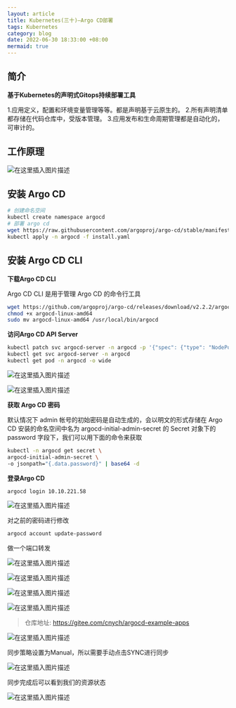 ```yaml
---
layout: article
title: Kubernetes(三十)—Argo CD部署
tags: Kubernetes
category: blog
date: 2022-06-30 18:33:00 +08:00
mermaid: true
---
```

## 简介

**基于Kubernetes的声明式Gitops持续部署工具**

1.应用定义，配置和环境变量管理等等。都是声明基于云原生的。
2.所有声明清单都存储在代码仓库中，受版本管理。
3.应用发布和生命周期管理都是自动化的，可审计的。

## 工作原理

![在这里插入图片描述](https://img-blog.csdnimg.cn/0521d15ce23444b9835f43fd479eefc7.png)

## 安装 Argo CD

```bash
# 创建命名空间
kubectl create namespace argocd 
# 部署 argo cd
wget https://raw.githubusercontent.com/argoproj/argo-cd/stable/manifests/install.yaml
kubectl apply -n argocd -f install.yaml
```

## 安装 Argo CD CLI
**下载Argo CD CLI**

Argo CD CLI 是用于管理 Argo CD 的命令行工具
```bash
wget https://github.com/argoproj/argo-cd/releases/download/v2.2.2/argocd-linux-amd64
chmod +x argocd-linux-amd64
sudo mv argocd-linux-amd64 /usr/local/bin/argocd
```
**访问Argo CD API Server**

```bash
kubectl patch svc argocd-server -n argocd -p '{"spec": {"type": "NodePort"}}'
kubectl get svc argocd-server -n argocd
kubectl get pod -n argocd -o wide

```
![在这里插入图片描述](https://img-blog.csdnimg.cn/2a8b48fe41a44f218f20542309fe2316.png)

![在这里插入图片描述](https://img-blog.csdnimg.cn/af868ac0958f420aa879f24768f22782.png)

**获取 Argo CD 密码**

默认情况下 admin 帐号的初始密码是自动生成的，会以明文的形式存储在 Argo CD 安装的命名空间中名为 argocd-initial-admin-secret 的 Secret 对象下的 password 字段下，我们可以用下面的命令来获取

```bash
kubectl -n argocd get secret \
argocd-initial-admin-secret \
-o jsonpath="{.data.password}" | base64 -d
```
**登录Argo CD**

```bash
argocd login 10.10.221.58

```

![在这里插入图片描述](https://img-blog.csdnimg.cn/2536c7df8e5e417e9c8760d5a29695f1.png)

对之前的密码进行修改

```bash
argocd account update-password
```
做一个端口转发

![在这里插入图片描述](https://img-blog.csdnimg.cn/2fc510b9af724feca4a9cf93f3e91231.png)

![在这里插入图片描述](https://img-blog.csdnimg.cn/731daf6c6482416a83deb790503b9c9a.png)

![在这里插入图片描述](https://img-blog.csdnimg.cn/09211ac0d5eb446eb2ce2b3fe32a9a5d.png)

![在这里插入图片描述](https://img-blog.csdnimg.cn/cc344c4a2c7949269c9b010e32061f6a.png)

> 仓库地址: https://gitee.com/cnych/argocd-example-apps

![在这里插入图片描述](https://img-blog.csdnimg.cn/81c83dd030794bce8806b1dec5ef3a1d.png)

同步策略设置为Manual，所以需要手动点击SYNC进行同步


![在这里插入图片描述](https://img-blog.csdnimg.cn/aa73359ee61b453f85ace7ae3a1bebb6.png)

同步完成后可以看到我们的资源状态

![在这里插入图片描述](https://img-blog.csdnimg.cn/b75288f72cd246f9a70c39bc13b36a90.png)
